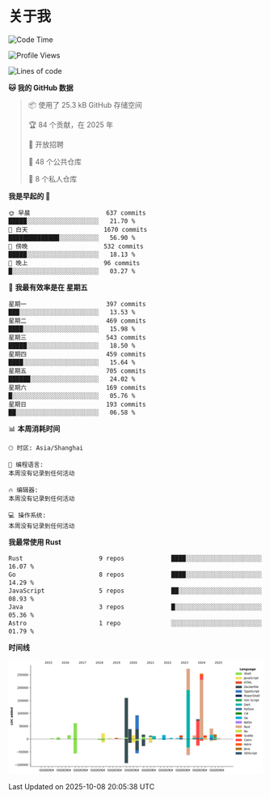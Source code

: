 # 关于我

<!--START_SECTION:waka-->
![Code Time](http://img.shields.io/badge/Code%20Time-4%2C136%20hrs%2038%20mins-blue)

![Profile Views](http://img.shields.io/badge/%E4%B8%AA%E4%BA%BA%E8%B5%84%E6%96%99%E8%A7%82%E7%9C%8B%E6%AC%A1%E6%95%B0-0-blue)

![Lines of code](https://img.shields.io/badge/%E4%BB%8E%E3%80%8CHello%20World%E3%80%8D%E8%B5%B7%E6%88%91%E5%B7%B2%E7%BB%8F%E5%86%99%E4%BA%86-1.2%20million%20%E8%A1%8C%E4%BB%A3%E7%A0%81-blue)

**🐱 我的 GitHub 数据** 

> 📦  使用了 25.3 kB GitHub 存储空间 
 > 
> 🏆 84 个贡献，在 2025 年
 > 
> 💼 开放招聘
 > 
> 📜 48 个公共仓库 
 > 
> 🔑 8 个私人仓库 
 > 
**我是早起的 🐤** 

```text
🌞 早晨                     637 commits         █████░░░░░░░░░░░░░░░░░░░░   21.70 % 
🌆 白天                     1670 commits        ██████████████░░░░░░░░░░░   56.90 % 
🌃 傍晚                     532 commits         █████░░░░░░░░░░░░░░░░░░░░   18.13 % 
🌙 晚上                     96 commits          █░░░░░░░░░░░░░░░░░░░░░░░░   03.27 % 
```
📅 **我最有效率是在 星期五** 

```text
星期一                      397 commits         ███░░░░░░░░░░░░░░░░░░░░░░   13.53 % 
星期二                      469 commits         ████░░░░░░░░░░░░░░░░░░░░░   15.98 % 
星期三                      543 commits         █████░░░░░░░░░░░░░░░░░░░░   18.50 % 
星期四                      459 commits         ████░░░░░░░░░░░░░░░░░░░░░   15.64 % 
星期五                      705 commits         ██████░░░░░░░░░░░░░░░░░░░   24.02 % 
星期六                      169 commits         █░░░░░░░░░░░░░░░░░░░░░░░░   05.76 % 
星期日                      193 commits         ██░░░░░░░░░░░░░░░░░░░░░░░   06.58 % 
```


📊 **本周消耗时间** 

```text
🕑︎ 时区: Asia/Shanghai

💬 编程语言: 
本周没有记录到任何活动

🔥 编辑器: 
本周没有记录到任何活动

💻 操作系统: 
本周没有记录到任何活动
```

**我最常使用 Rust** 

```text
Rust                     9 repos             ████░░░░░░░░░░░░░░░░░░░░░   16.07 % 
Go                       8 repos             ████░░░░░░░░░░░░░░░░░░░░░   14.29 % 
JavaScript               5 repos             ██░░░░░░░░░░░░░░░░░░░░░░░   08.93 % 
Java                     3 repos             █░░░░░░░░░░░░░░░░░░░░░░░░   05.36 % 
Astro                    1 repo              ░░░░░░░░░░░░░░░░░░░░░░░░░   01.79 % 
```



**时间线**

![Lines of Code chart](https://raw.githubusercontent.com/catusax/catusax/master/assets/bar_graph.png)


 Last Updated on 2025-10-08 20:05:38 UTC
<!--END_SECTION:waka-->
